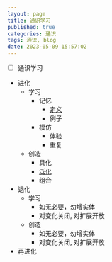 ```yaml
---
layout: page
title: 通识学习
published: true
categories: 通识
tags: 通识, blog
date: 2023-05-09 15:57:02
---
```


- [ ] 通识学习

- 进化
  - 学习
    - 记忆
      - [定义](https://zh.wikipedia.org/wiki/%E5%AE%9A%E4%B9%89)
      - 例子
    - 模仿
      - 体验
      - 重复
  - 创造
    - 具化
    - [泛化](https://zh.wikipedia.org/wiki/%E5%B9%BF%E4%B9%89%E5%8C%96)
    - 组合
- 退化
  - 学习
    - 如无必要，勿增实体
    - 对变化关闭, 对扩展开放
  - 创造
    - 如无必要，勿增实体
    - 对变化关闭, 对扩展开放
- 再进化
